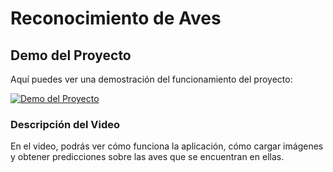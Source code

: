 # Reconocimiento de Aves

## Demo del Proyecto

Aquí puedes ver una demostración del funcionamiento del proyecto:

[![Demo del Proyecto](https://img.youtube.com/vi/1ubZwLGUeyg/0.jpg)](https://www.youtube.com/watch?v=1ubZwLGUeyg)

### Descripción del Video

En el video, podrás ver cómo funciona la aplicación, cómo cargar imágenes y obtener predicciones sobre las aves que se encuentran en ellas.
